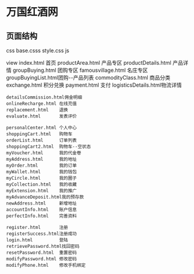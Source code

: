 # 万国红酒网

## 页面结构

css
    base.csss
    style.css
js

view
    index.html          首页
    productArea.html    产品专区
    productDetails.html 产品详情
    groupBuying.html    团购专区
    famousvillage.html  名庄专区
    groupBuyingList.html团购--产品列表
    commodityClass.html 商品分类
    exchange.html       积分兑换
    payment.html        支付
    logisticsDetails.html物流详情

    detailsCommission.html佣金明细
    onlineRecharge.html 在线充值
    replacement.html    退换
    evaluate.html       发表评价

    personalCenter.html 个人中心
    shoppingCart.html   购物车
    orderList.html      订单列表
    shoppingCart2.html  购物车--空状态
    myVoucher.html      我的代金卷
    myAddress.html      我的地址
    myOrder.html        我的订单
    myWallet.html       我的钱包
    myCircle.html       我的圈子
    myCollection.html   我的收藏
    myExtension.html    我的推广
    myAdvanceDeposit.html我的预存款
    newAddress.html     新增地址
    accountInfo.html    账户信息
    perfectInfo.html    完善资料

    register.html       注册
    registerSuccess.html注册成功
    login.html          登陆
    retrievePassword.html找回密码
    resetPassword.html  重置密码
    modifyPassword.html 修改密码
    modifyPhone.html    修改手机绑定

































